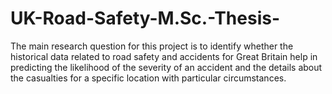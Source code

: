 # UK-Road-Safety-M.Sc.-Thesis-
The main research question for this project is to identify whether the historical data related to road safety and accidents for Great Britain help in predicting the likelihood of the severity of an accident and the details about the casualties for a specific location with particular circumstances.
